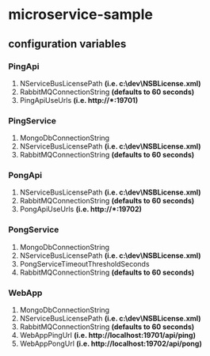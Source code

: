 # microservice-sample

## configuration variables

### PingApi

1. NServiceBusLicensePath **(i.e. c:\dev\NSBLicense.xml)**
2. RabbitMQConnectionString **(defaults to 60 seconds)**
3. PingApiUseUrls **(i.e. http://*:19701)**

### PingService

1. MongoDbConnectionString
2. NServiceBusLicensePath **(i.e. c:\dev\NSBLicense.xml)** 
3. RabbitMQConnectionString **(defaults to 60 seconds)** 

### PongApi

1. NServiceBusLicensePath **(i.e. c:\dev\NSBLicense.xml)**
2. RabbitMQConnectionString **(defaults to 60 seconds)**
3. PongApiUseUrls **(i.e. http://*:19702)** 

### PongService

1. MongoDbConnectionString
2. NServiceBusLicensePath **(i.e. c:\dev\NSBLicense.xml)** 
3. PongServiceTimeoutThresholdSeconds
4. RabbitMQConnectionString **(defaults to 60 seconds)** 

### WebApp

1. MongoDbConnectionString
2. NServiceBusLicensePath **(i.e. c:\dev\NSBLicense.xml)**
3. RabbitMQConnectionString **(defaults to 60 seconds)**
4. WebAppPingUrl **(i.e. http://localhost:19701/api/ping)**
5. WebAppPongUrl **(i.e. http://localhost:19702/api/pong)**


